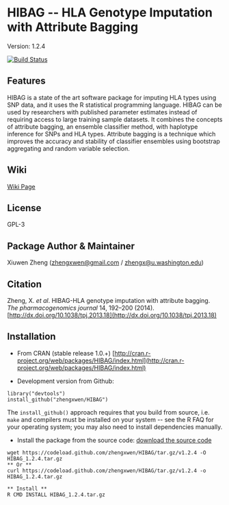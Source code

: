 HIBAG -- HLA Genotype Imputation with Attribute Bagging
==

Version: 1.2.4

[![Build Status](https://travis-ci.org/zhengxwen/HIBAG.png)](https://travis-ci.org/zhengxwen/HIBAG)


## Features

HIBAG is a state of the art software package for imputing HLA types using SNP data, and it uses the R statistical programming language. HIBAG can be used by researchers with published parameter estimates instead of requiring access to large training sample datasets. It combines the concepts of attribute bagging, an ensemble classifier method, with haplotype inference for SNPs and HLA types. Attribute bagging is a technique which improves the accuracy and stability of classifier ensembles using bootstrap aggregating and random variable selection.


## Wiki
[Wiki Page](https://github.com/zhengxwen/HIBAG/wiki)

## License

GPL-3

## Package Author & Maintainer

Xiuwen Zheng ([zhengxwen@gmail.com](zhengxwen@gmail.com) / [zhengx@u.washington.edu](zhengx@u.washington.edu))

## Citation

Zheng, X. *et al*. HIBAG-HLA genotype imputation with attribute bagging. *The pharmacogenomics journal* 14, 192–200 (2014). [http://dx.doi.org/10.1038/tpj.2013.18](http://dx.doi.org/10.1038/tpj.2013.18)


## Installation

* From CRAN (stable release 1.0.+) [http://cran.r-project.org/web/packages/HIBAG/index.html](http://cran.r-project.org/web/packages/HIBAG/index.html)

* Development version from Github:
```
library("devtools")
install_github("zhengxwen/HIBAG")
```
The `install_github()` approach requires that you build from source, i.e. `make` and compilers must be installed on your system -- see the R FAQ for your operating system; you may also need to install dependencies manually.

* Install the package from the source code:
[download the source code](https://codeload.github.com/zhengxwen/HIBAG/tar.gz/v1.2.4)
```
wget https://codeload.github.com/zhengxwen/HIBAG/tar.gz/v1.2.4 -O HIBAG_1.2.4.tar.gz
** Or **
curl https://codeload.github.com/zhengxwen/HIBAG/tar.gz/v1.2.4 -o HIBAG_1.2.4.tar.gz

** Install **
R CMD INSTALL HIBAG_1.2.4.tar.gz
```
